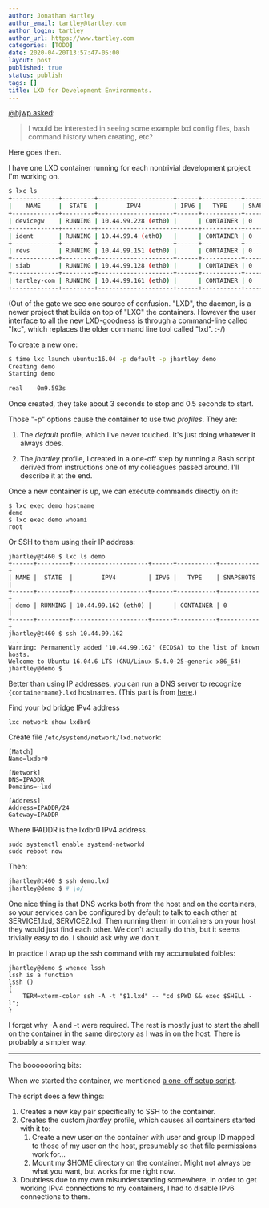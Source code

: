 ```yaml
---
author: Jonathan Hartley
author_email: tartley@tartley.com
author_login: tartley
author_url: https://www.tartley.com
categories: [TODO]
date: 2020-04-20T13:57:47-05:00
layout: post
published: true
status: publish
tags: []
title: LXD for Development Environments.
---
```


[@hjwp asked](https://twitter.com/hjwp/status/1249636076660174849):

> I would be interested in seeing some example lxd config files,
> bash command history when creating, etc?

Here goes then.

I have one LXD container running for each nontrivial development project I'm
working on.

```bash
$ lxc ls
+-------------+---------+---------------------+------+-----------+-----------+
|    NAME     |  STATE  |        IPV4         | IPV6 |   TYPE    | SNAPSHOTS |
+-------------+---------+---------------------+------+-----------+-----------+
| devicegw    | RUNNING | 10.44.99.228 (eth0) |      | CONTAINER | 0         |
+-------------+---------+---------------------+------+-----------+-----------+
| ident       | RUNNING | 10.44.99.4 (eth0)   |      | CONTAINER | 0         |
+-------------+---------+---------------------+------+-----------+-----------+
| revs        | RUNNING | 10.44.99.151 (eth0) |      | CONTAINER | 0         |
+-------------+---------+---------------------+------+-----------+-----------+
| siab        | RUNNING | 10.44.99.128 (eth0) |      | CONTAINER | 0         |
+-------------+---------+---------------------+------+-----------+-----------+
| tartley-com | RUNNING | 10.44.99.161 (eth0) |      | CONTAINER | 0         |
+-------------+---------+---------------------+------+-----------+-----------+
```

(Out of the gate we see one source of confusion. "LXD", the daemon, is a
newer project that builds on top of "LXC" the containers. However the user
interface to all the new LXD-goodness is through a command-line called "lxc",
which replaces the older command line tool called "lxd". :-/)

To create a new one:

```bash
$ time lxc launch ubuntu:16.04 -p default -p jhartley demo
Creating demo
Starting demo

real	0m9.593s
```

Once created, they take about 3 seconds to stop and 0.5 seconds to start.

Those "-p" options cause the container to use two *profiles*. They are:

1. The *default* profile, which I've never touched. It's just doing whatever it
   always does.

2. The *jhartley* profile, I created in a one-off step by running a Bash script
   derived from instructions one of my colleagues passed around. I'll describe
   it at the end.

Once a new container is up, we can execute commands directly on it:

    $ lxc exec demo hostname
    demo
    $ lxc exec demo whoami
    root

Or SSH to them using their IP address:

    jhartley@t460 $ lxc ls demo
    +------+---------+---------------------+------+-----------+-----------+
    | NAME |  STATE  |        IPV4         | IPV6 |   TYPE    | SNAPSHOTS |
    +------+---------+---------------------+------+-----------+-----------+
    | demo | RUNNING | 10.44.99.162 (eth0) |      | CONTAINER | 0         |
    +------+---------+---------------------+------+-----------+-----------+
    jhartley@t460 $ ssh 10.44.99.162
    ...
    Warning: Permanently added '10.44.99.162' (ECDSA) to the list of known hosts.
    Welcome to Ubuntu 16.04.6 LTS (GNU/Linux 5.4.0-25-generic x86_64)
    jhartley@demo $

Better than using IP addresses, you can run a DNS server to recognize
`{containername}.lxd` hostnames. (This part is from
[here](https://discuss.linuxcontainers.org/t/a-way-to-resolve-container-lxd-from-host-in-all-cases/3698).)

Find your lxd bridge IPv4 address

    lxc network show lxdbr0

Create file `/etc/systemd/network/lxd.network`:

    [Match]
    Name=lxdbr0

    [Network]
    DNS=IPADDR
    Domains=~lxd

    [Address]
    Address=IPADDR/24
    Gateway=IPADDR

Where IPADDR is the lxdbr0 IPv4 address.

    sudo systemctl enable systemd-networkd
    sudo reboot now

Then:

```bash
jhartley@t460 $ ssh demo.lxd
jhartley@demo $ # \o/
```

One nice thing is that DNS works both from the host and on the containers,
so your services can be configured by default to talk to each other at
SERVICE1.lxd, SERVICE2.lxd. Then running them in containers on your host
they would just find each other. We don't actually do this, but it seems
trivially easy to do. I should ask why we don't.

In practice I wrap up the ssh command with my accumulated foibles:

    jhartley@demo $ whence lssh
    lssh is a function
    lssh ()
    {
        TERM=xterm-color ssh -A -t "$1.lxd" -- "cd $PWD && exec $SHELL -l";
    }

I forget why -A and -t were required. The rest is mostly just to start the
shell on the container in the same directory as I was in on the host. There
is probably a simpler way.

---

The booooooring bits:

When we started the container, we mentioned
[a one-off setup script](assets/2020/setup-lxd-profile.sh).

The script does a few things:

1. Creates a new key pair specifically to SSH to the container.
2. Creates the custom *jhartley* profile, which causes all containers started
   with it to:
   1. Create a new user on the container with user and group ID mapped to
      those of my user on the host, presumably so that file permissions work
      for...
   2. Mount my $HOME directory on the container. Might not always be what you
      want, but works for me right now.
3. Doubtless due to my own misunderstanding somewhere, in order to get working
   IPv4 connections to my containers, I had to disable IPv6 connections to
   them.

